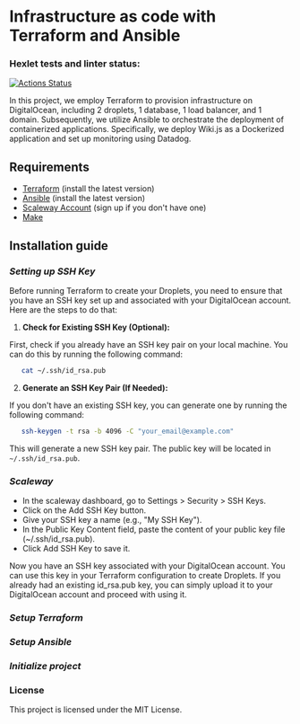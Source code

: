 # Infrastructure as code with Terraform and Ansible
### Hexlet tests and linter status:
[![Actions Status](https://github.com/mafrarrix/devops-for-programmers-project-77/actions/workflows/hexlet-check.yml/badge.svg)](https://github.com/mafrarrix/devops-for-programmers-project-77/actions)

In this project, we employ Terraform to provision infrastructure on DigitalOcean, including 2 droplets, 1 database, 1 load balancer, and 1 domain. Subsequently, we utilize Ansible to orchestrate the deployment of containerized applications. Specifically, we deploy Wiki.js as a Dockerized application and set up monitoring using Datadog.

## Requirements

- [Terraform](https://www.terraform.io/downloads.html) (install the latest version)
- [Ansible](https://docs.ansible.com/ansible/latest/installation_guide/intro_installation.html) (install the latest version)
- [Scaleway Account](https://www.scaleway.com/fr/) (sign up if you don't have one)
- [Make](https://www.gnu.org/software/make/)


## Installation guide

### *Setting up SSH Key*
Before running Terraform to create your Droplets, you need to ensure that you have an SSH key set up and associated with your DigitalOcean account. Here are the steps to do that:

1. **Check for Existing SSH Key (Optional):**

First, check if you already have an SSH key pair on your local machine. You can do this by running the following command:

```bash
   cat ~/.ssh/id_rsa.pub
```
2. **Generate an SSH Key Pair (If Needed):**

If you don't have an existing SSH key, you can generate one by running the following command:

```bash
   ssh-keygen -t rsa -b 4096 -C "your_email@example.com"
```

This will generate a new SSH key pair. The public key will be located in `~/.ssh/id_rsa.pub`.

### *Scaleway*
- In the scaleway dashboard, go to Settings > Security > SSH Keys.
- Click on the Add SSH Key button.
- Give your SSH key a name (e.g., "My SSH Key").
- In the Public Key Content field, paste the content of your public key file (~/.ssh/id_rsa.pub).
- Click Add SSH Key to save it.

Now you have an SSH key associated with your DigitalOcean account. You can use this key in your Terraform configuration to create Droplets. If you already had an existing id_rsa.pub key, you can simply upload it to your DigitalOcean account and proceed with using it.

### *Setup Terraform*

### *Setup Ansible*

### *Initialize project*


### License

This project is licensed under the MIT License.
